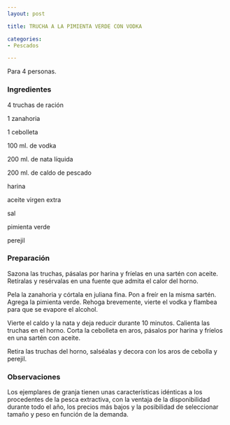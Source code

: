 ```yaml
---
layout: post

title: TRUCHA A LA PIMIENTA VERDE CON VODKA

categories:
- Pescados

---
```

Para 4 personas.

<h3>Ingredientes</h3>

4 truchas de ración

1 zanahoria

1 cebolleta

100 ml. de vodka

200 ml. de nata líquida

200 ml. de caldo de pescado

harina

aceite virgen extra

sal

pimienta verde

perejil

<h3>Preparación</h3>

Sazona las truchas, pásalas por harina y fríelas en una sartén con aceite. Retíralas y resérvalas en una fuente que admita el calor del horno.

Pela la zanahoria y córtala en juliana fina. Pon a freír en la misma sartén. Agrega la pimienta verde. Rehoga brevemente, vierte el vodka y flambea para que se evapore el alcohol.

Vierte el caldo y la nata y deja reducir durante 10 minutos. Calienta las truchas en el horno. Corta la cebolleta en aros, pásalos por harina y fríelos en una sartén con aceite.

Retira las truchas del horno, salséalas y decora con los aros de cebolla y perejil.

<h3>Observaciones</h3>

Los ejemplares de granja tienen unas características idénticas a los procedentes de la pesca extractiva, con la ventaja de la disponibilidad durante todo el año, los precios más bajos y la posibilidad de seleccionar tamaño y peso en función de la demanda.